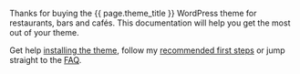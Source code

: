 Thanks for buying the {{ page.theme_title }} WordPress theme for restaurants, bars and cafés. This documentation will help you get the most out of your theme.

Get help [installing the theme](user/getting-started/install), follow my [recommended first steps](user/getting-started/first-steps) or jump straight to the [FAQ](user/faq).
